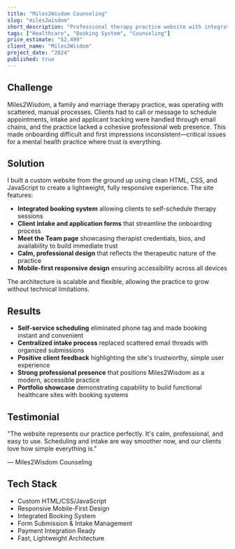 ```yaml
---
title: "Miles2Wisdom Counseling"
slug: "miles2wisdom"
short_description: "Professional therapy practice website with integrated booking and client intake system"
tags: ["Healthcare", "Booking System", "Counseling"]
price_estimate: "$2,499"
client_name: "Miles2Wisdom"
project_date: "2024"
published: true
---
```


## Challenge

Miles2Wisdom, a family and marriage therapy practice, was operating with scattered, manual processes. Clients had to call or message to schedule appointments, intake and applicant tracking were handled through email chains, and the practice lacked a cohesive professional web presence. This made onboarding difficult and first impressions inconsistent—critical issues for a mental health practice where trust is everything.

## Solution

I built a custom website from the ground up using clean HTML, CSS, and JavaScript to create a lightweight, fully responsive experience. The site features:

- **Integrated booking system** allowing clients to self-schedule therapy sessions
- **Client intake and application forms** that streamline the onboarding process
- **Meet the Team page** showcasing therapist credentials, bios, and availability to build immediate trust
- **Calm, professional design** that reflects the therapeutic nature of the practice
- **Mobile-first responsive design** ensuring accessibility across all devices

The architecture is scalable and flexible, allowing the practice to grow without technical limitations.

## Results

- **Self-service scheduling** eliminated phone tag and made booking instant and convenient
- **Centralized intake process** replaced scattered email threads with organized submissions
- **Positive client feedback** highlighting the site's trustworthy, simple user experience
- **Strong professional presence** that positions Miles2Wisdom as a modern, accessible practice
- **Portfolio showcase** demonstrating capability to build functional healthcare sites with booking systems

## Testimonial

"The website represents our practice perfectly. It's calm, professional, and easy to use. Scheduling and intake are way smoother now, and our clients love how simple everything is."

— Miles2Wisdom Counseling

## Tech Stack

- Custom HTML/CSS/JavaScript
- Responsive Mobile-First Design
- Integrated Booking System
- Form Submission & Intake Management
- Payment Integration Ready
- Fast, Lightweight Architecture